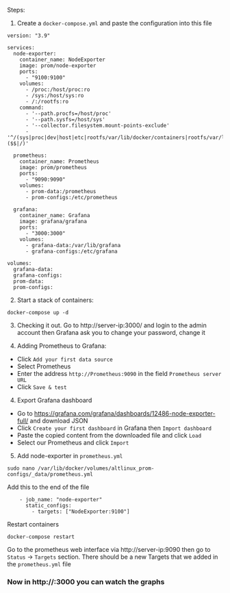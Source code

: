 Steps:

1. Create a `docker-compose.yml` and paste the configuration into this file
```
version: "3.9"

services:
  node-exporter:
    container_name: NodeExporter
    image: prom/node-exporter
    ports:
      - "9100:9100"
    volumes:
      - /proc:/host/proc:ro
      - /sys:/host/sys:ro
      - /:/rootfs:ro
    command:
      - '--path.procfs=/host/proc'
      - '--path.sysfs=/host/sys'
      - '--collector.filesystem.mount-points-exclude'
      - '^/(sys|proc|dev|host|etc|rootfs/var/lib/docker/containers|rootfs/var/lib/docker/overlay2|rootfs/run/docker/netns|rootfs/var/lib/docker/aufs)($$|/)'

  prometheus:
    container_name: Prometheus
    image: prom/prometheus
    ports:
      - "9090:9090"
    volumes:
      - prom-data:/prometheus
      - prom-configs:/etc/prometheus

  grafana:
    container_name: Grafana
    image: grafana/grafana
    ports:
      - "3000:3000"
    volumes:
      - grafana-data:/var/lib/grafana
      - grafana-configs:/etc/grafana

volumes:
  grafana-data:
  grafana-configs:
  prom-data:
  prom-configs:
```

2. Start a stack of containers:
```
docker-compose up -d
```

3. Checking it out. Go to http://server-ip:3000/ and login to the admin account then Grafana ask you to change your password, change it

3. Adding Prometheus to Grafana:
- Click `Add your first data source`
- Select Prometheus
- Enter the address `http://Prometheus:9090` in the field `Prometheus server URL`
- Click `Save & test`

4. Export Grafana dashboard
- Go to https://grafana.com/grafana/dashboards/12486-node-exporter-full/ and download JSON
- Click `Create your first dashboard` in Grafana then `Import dashboard`
- Paste the copied content from the downloaded file and click `Load`
- Select our Prometheus and click `Import`

5. Add node-exporter in `prometheus.yml`
```
sudo nano /var/lib/docker/volumes/altlinux_prom-configs/_data/prometheus.yml
```

Add this to the end of the file

```
    - job_name: "node-exporter"
      static_configs:
        - targets: ["NodeExporter:9100"]
```

Restart containers
```
docker-compose restart
```

Go to the prometheus web interface via http://server-ip:9090 then go to `Status` -> `Targets` section. There should be a new Targets that we added in the `prometheus.yml` file

### Now in http://<server-ip>:3000 you can watch the graphs
